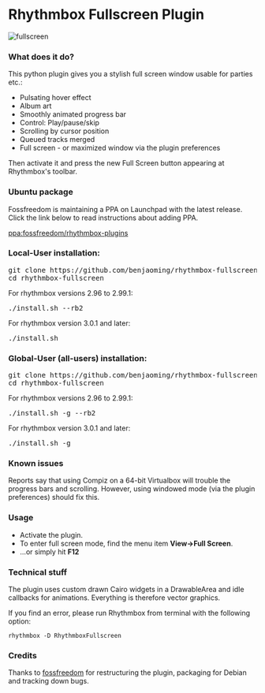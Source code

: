 # Rhythmbox Fullscreen Plugin

![fullscreen](http://i216.photobucket.com/albums/cc33/benjaoming/Screenshotfrom2013-02-10195009_zps3f50706d.png)

### What does it do?

This python plugin gives you a stylish full screen window usable for parties etc.:

 - Pulsating hover effect
 - Album art
 - Smoothly animated progress bar
 - Control: Play/pause/skip
 - Scrolling by cursor position
 - Queued tracks merged
 - Full screen - or maximized window via the plugin preferences 
    
Then activate it and press the new Full Screen button
appearing at Rhythmbox's toolbar.

### Ubuntu package

Fossfreedom is maintaining a PPA on Launchpad with the latest release.
Click the link below to read instructions about adding PPA.

[ppa:fossfreedom/rhythmbox-plugins](https://launchpad.net/~fossfreedom/+archive/rhythmbox-plugins)

### Local-User installation:

<pre>
git clone https://github.com/benjaoming/rhythmbox-fullscreen
cd rhythmbox-fullscreen
</pre>

For rhythmbox versions 2.96 to 2.99.1:

<pre>
./install.sh --rb2
</pre>

For rhythmbox version 3.0.1 and later:

<pre>
./install.sh
</pre>


### Global-User (all-users) installation:

<pre>
git clone https://github.com/benjaoming/rhythmbox-fullscreen
cd rhythmbox-fullscreen
</pre>

For rhythmbox versions 2.96 to 2.99.1:

<pre>
./install.sh -g --rb2
</pre>

For rhythmbox version 3.0.1 and later:

<pre>
./install.sh -g
</pre>


### Known issues

Reports say that using Compiz on a 64-bit Virtualbox will trouble the progress bars and scrolling. However, using windowed mode (via the plugin preferences) should fix this. 

### Usage

 - Activate the plugin.
 - To enter full screen mode, find the menu item **View->Full Screen**.
 - ...or simply hit **F12**

### Technical stuff

The plugin uses custom drawn Cairo widgets in a DrawableArea and idle callbacks for animations. Everything is therefore vector graphics. 

If you find an error, please run Rhythmbox from terminal with the following option:

    rhythmbox -D RhythmboxFullscreen

### Credits

Thanks to [fossfreedom](https://github.com/fossfreedom/) for restructuring the plugin, packaging for Debian and tracking down bugs.

